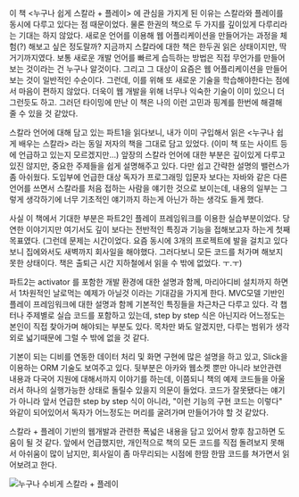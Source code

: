 이 책 <누구나 쉽게 스칼라 + 플레이> 에 관심을 가지게 된 이유는 스칼라와 플레이를 동시에 다루고 있다는 점 때문이었다. 물론 한권의 책으로 두 가지를 깊이있게 다루리라는 기대는 하지 않았다. 새로운 언어를 이용해 웹 어플리케이션을 만들어가는 과정을 체험(?) 해보고 싶은 정도랄까?
지금까지 스칼라에 대한 책은 한두권 읽은 상태이지만, 딱 거기까지였다. 보통 새로운 개발 언어를 빠르게 습득하는 방법은 직접 무언가를 만들어보는 것이라는 건 누구나 알것이다. 그리고 그 대상이 요즘은 웹 어플리케이션을 만들어보는 것이 일반적인 수순이다. 그런데, 이를 위해 또 새로운 기술을 학습해야한다는 점에서 마음이 편하지 않았다. 더욱이 웹 개발을 위해 너무나 익숙한 기술이 이미 있으니 더 그런듯도 하고. 
그러던 타이밍에 만난 이 책은 나의 이런 고민과 핑계를 한번에 해결해 줄 수 있을 것 같았다.

스칼라 언어에 대해 담고 있는 파트1을 읽다보니, 내가 이미 구입해서 읽은 <누구나 쉽게 배우는 스칼라> 라는 동일 저자의 책을 그대로 담고 있었다. (이미 책 또는 사이트 등에 언급하고 있는지 모르겠지만...)
앞장의 스칼라 언어에 대한 부분은 깊이있게 다루고 있진 않지만, 중요한 주제들을 쉽게 설명해주고 있다. 다만 쉽고 간략한 설명의 밸런스가 좀 아쉬웠다. 도입부에 언급한 대상 독자가 프로그래밍 입문자 보다는 자바와 같은 다른 언어를 쓰면서 스칼라를 처음 접하는 사람을 얘기한 것으로 보이는데, 내용의 일부는 그렇게 생각하기에 너무 기초적인 얘기까지 하는게 아닌가 하는 생각도 들게 했다. 

사실 이 책에서 기대한 부분은 파트2인 플레이 프레임워크를 이용한 실습부분이었다. 당연한 이야기지만 여기서도 깊이 보다는 전반적인 특징과 기능을 접해보고자 하는게 첫째 목표였다. (그런데 문제는 시간이었다. 요즘 동시에 3개의 프로젝트에 발을 걸치고 있다보니 집에와서도 새벽까지 회사일을 해야했다. 그러다보니 모든 코드를 처가며 해보지 못한 상태이다. 책은 출퇴근 시간 지하철에서 읽을 수 밖에 없었다. ㅜ.ㅜ)

파트2는 activator 를 포함한 개발 환경에 대한 설명과 함께, 마리아디비 설치까지 하면서 1차원적인 날로먹는 예제가 아닐것 이라는 기대감을 가지게 한다. MVC모델 기반인 플레이 프레임워크에 대한 설명과 함께 기본적인 특징들을 차근차근 다루고 있다. 각 챕터나 주제별로 실습 코드를 포함하고 있는데, step by step 식은 아닌지라 어느정도는 본인이 직접 찾아가며 해야되는 부분도 있다. 목차만 봐도 알겠지만, 다루는 범위가 생각외로 넓기때문에 그럴 수 밖에 없을 것 같다. 

기본이 되는 디비를 연동한 데이터 처리 및 화면 구현에 많은 설명을 하고 있고, Slick을 이용하는 ORM 기술도 보여주고 있다. 뒷부분은 아카와 웹소켓 뿐만 아니라 보안관련 내용과 다국어 지원에 대해서까지 이야기를 하는데, 이쯤되니 책의 예제 코드들을 아울러서 하나의 실행가능한 상태로 돌릴수 있을지 의문이 들었다. 코드가 잘못됐다는 얘기가 아니라 앞서 언급한 step by step 식이 아니라, "이런 기능의 구현 코드는 이렇다" 와같이 되어있어서 독자가 어느정도는 머리를 굴려가며 만들어가야 할 것 같았다. 

스칼라 + 플레이 기반의 웹개발과 관련한 폭넓은 내용을 담고 있어서 향후 참고하면 도움이 될 것 같다. 앞에서 언급했지만, 개인적으로 책의 모든 코드를 직접 돌려보지 못해서 아쉬움이 많이 남지만, 회사일이 좀 마무리되는 시점에 한땀 한땀 코드를 쳐가면서 읽어보려고 한다.

![누구나 수비게 스칼라 + 플레이](https://c1.staticflickr.com/1/718/31954277603_09e2f4818c_n.jpg)
